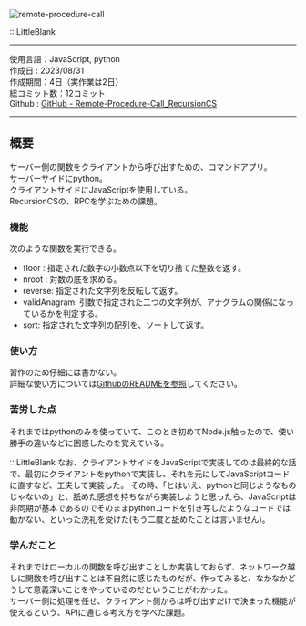 
![remote-procedure-call](/pages/Products/page/remote-procedure-call/img/remote-procedure-call_t.jpg)    

:::LittleBlank

---    

使用言語：JavaScript, python      
作成日 : 2023/08/31    
作成期間：4日（実作業は2日）      
総コミット数：12コミット      
Github : [GitHub - Remote-Procedure-Call_RecursionCS](https://github.com/kip2/Remote-Procedure-Call_RecursionCS)      

---    

## 概要  

サーバー側の関数をクライアントから呼び出すための、コマンドアプリ。  
サーバーサイドにpython。  
クライアントサイドにJavaScriptを使用している。      
RecursionCSの、RPCを学ぶための課題。    

### 機能  

次のような関数を実行できる。  

- floor : 指定された数字の小数点以下を切り捨てた整数を返す。  
- nroot : 対数の底を求める。  
- reverse: 指定された文字列を反転して返す。  
- validAnagram: 引数で指定された二つの文字列が、アナグラムの関係になっているかを判定する。  
- sort: 指定された文字列の配列を、ソートして返す。  

### 使い方

習作のため仔細には書かない。  
詳細な使い方については[GithubのREADMEを参照](https://github.com/kip2/Remote-Procedure-Call_RecursionCS)してください。

### 苦労した点  

それまではpythonのみを使っていて、このとき初めてNode.js触ったので、使い勝手の違いなどに困惑したのを覚えている。  

:::LittleBlank
なお、クライアントサイドをJavaScriptで実装してのは最終的な話で、最初にクライアントをpythonで実装し、それを元にしてJavaScriptコードに直すなど、工夫して実装した。
その時、「とはいえ、pythonと同じようなものじゃないの」と、舐めた感想を持ちながら実装しようと思ったら、JavaScriptは非同期が基本であるのでそのままpythonコードを引き写したようなコードでは動かない、といった洗礼を受けた(もう二度と舐めたことは言いません)。

### 学んだこと  

それまではローカルの関数を呼び出すことしか実装しておらず、ネットワーク越しに関数を呼び出すことは不自然に感じたものだが、作ってみると、なかなかどうして意義深いことをやっているのだということがわかった。  
サーバー側に処理を任せ、クライアント側からは呼び出すだけで決まった機能が使えるという、APIに通じる考え方を学べた課題。  


